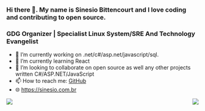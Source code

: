 
### Hi there 👋. My name is Sinesio Bittencourt and I love coding and contributing to open source.
### GDG Organizer | Specialist Linux System/SRE And Technology Evangelist

- 🔭 I’m currently working on .net/c#/asp.net/javascript/sql.
- 🌱 I’m currently learning React
- 👯 I’m looking to collaborate on open source as well any other projects written C#/ASP.NET/JavaScript
- 📫 How to reach me: [GitHub](https://github.com/sinesiobittencourt)
- 🌐 https://sinesio.com.br



<img align='left' src="https://github-readme-stats.vercel.app/api?username=sinesiobittencourt&show_icons=true">


<img align='right' src="https://github-readme-stats.vercel.app/api/top-langs?username=sinesiobittencourt&show_icons=true">
